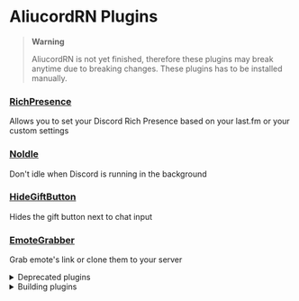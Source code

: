 # AliucordRN Plugins

> **Warning**
>
> AliucordRN is not yet finished, therefore these plugins may break anytime due to breaking changes. These plugins has to be installed manually.

### [RichPresence](https://github.com/amsyarasyiq/aliucordrn-plugins/raw/builds/RichPresence.zip)
Allows you to set your Discord Rich Presence based on your last.fm or your custom settings

### [NoIdle](https://github.com/amsyarasyiq/aliucordrn-plugins/raw/builds/NoIdle.zip)
Don't idle when Discord is running in the background

### [HideGiftButton](https://github.com/amsyarasyiq/aliucordrn-plugins/raw/builds/HideGiftButton.zip)
Hides the gift button next to chat input

### [EmoteGrabber](https://github.com/amsyarasyiq/aliucordrn-plugins/raw/builds/EmoteGrabber.zip)
Grab emote's link or clone them to your server

<details>
<summary>Deprecated plugins</summary>

### ThemePatcher
#### (deprecated in favour of [AliucordRN#52](https://github.com/Aliucord/AliucordRN/pull/52) and [AliucordRN#53](https://github.com/Aliucord/AliucordRN/pull/53))
Patch coloring in AliucordRN (settings/ThemePatcher.json)

### MagicThemeFixer 
#### (deprecated in favour of [AliucordRN#42](https://github.com/Aliucord/AliucordRN/pull/42))
Magically fix the broken theming in AliucordRN

</details>

<details>
<summary>Building plugins</summary>

\
Build Plugin:
```sh
pnpm build [PLUGIN_NAME]
```

Build and deploy only*:
```sh
pnpm build --deploy [PLUGIN_NAME] <PACKAGE_NAME>
```

Watch for changes and auto compile & deploy* :
```sh
pnpm watch [PLUGIN_NAME]
```
\* Requires adb installed and to be connected to your phone

</details>
